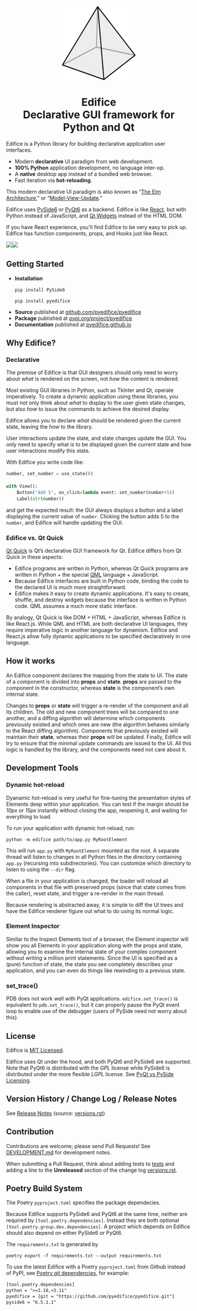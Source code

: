 <h3 align="center">
<img src="https://raw.githubusercontent.com/pyedifice/pyedifice/master/docs/source/image/EdificePyramid.svg" width="200">
</h3>

<h1 align=center>Edifice<br> Declarative GUI framework for Python and Qt</h1>

Edifice is a Python library for building declarative application user interfaces.

- Modern **declarative** UI paradigm from web development.
- **100% Python** application development, no language inter-op.
- A **native** desktop app instead of a bundled web browser.
- Fast iteration via **hot-reloading**.

This modern declarative UI paradigm is also known as
“[The Elm Architecture](https://guide.elm-lang.org/architecture/),”
or “[Model-View-Update](https://thomasbandt.com/model-view-update).”

Edifice uses [PySide6](https://doc.qt.io/qtforpython-6/)
or [PyQt6](https://www.riverbankcomputing.com/static/Docs/PyQt6/introduction.html)
as a backend. Edifice is like
[React](https://react.dev/), but with
Python instead of JavaScript, and [Qt Widgets](https://doc.qt.io/qt-6/qtwidgets-index.html) instead of the HTML DOM.

If you have React experience, you'll find Edifice to be very easy to pick up.
Edifice has function components, props, and Hooks just like React.

<img src="https://raw.githubusercontent.com/pyedifice/pyedifice/master/examples/example_calculator.png" width=200 /><img src="https://raw.githubusercontent.com/pyedifice/pyedifice/master/examples/example_harmonic_oscillator.gif" width=200 />

## Getting Started

* **Installation**
  ```
  pip install PySide6
  ```
  ```
  pip install pyedifice
  ```
* **Source** published at [github.com/pyedifice/pyedifice](https://github.com/pyedifice/pyedifice)
* **Package** published at [pypi.org/project/pyedifice](https://pypi.org/project/pyedifice)
* **Documentation** published at [pyedifice.github.io](https://pyedifice.github.io)

## Why Edifice?

### Declarative

The premise of Edifice is that
GUI designers should only need to worry about *what* is rendered on the screen,
not *how* the content is rendered.

Most existing GUI libraries in Python, such as Tkinter and Qt, operate imperatively.
To create a dynamic application using these libraries,
you must not only think about *what* to display to the user given state changes,
but also *how* to issue the commands to achieve the desired display.

Edifice allows you to declare *what* should be rendered given the current state,
leaving the *how* to the library.

User interactions update the state, and state changes update the GUI.
You only need to specify what is to be displayed given the current state and how
user interactions modify this state.

With Edifice you write code like:

```python
number, set_number = use_state(0)

with View():
    Button("Add 5", on_click=lambda event: set_number(number+5))
    Label(str(number))
```

and get the expected result: the GUI always displays
a button and a label displaying the current value of `number`.
Clicking the button adds 5 to the `number`,
and Edifice will handle updating the GUI.

### Edifice vs. Qt Quick

[Qt Quick](https://doc.qt.io/qtforpython-6/PySide6/QtQuick/) is Qt’s declarative GUI framework for Qt. Edifice differs from Qt Quick in these aspects:

- Edifice programs are written in Python, whereas Qt Quick programs are written
  in Python + the special [QML](https://doc.qt.io/qtforpython-6/overviews/qmlapplications.html) language + JavaScript.
- Because Edifice interfaces are built in Python code, binding the code to the declared UI is much more
straightforward.
- Edifice makes it easy to create dynamic applications. It's easy to create, shuffle, and destroy widgets
because the interface is written in Python code. QML assumes a much more static interface.

By analogy, Qt Quick is like DOM + HTML + JavaScript, whereas Edifice is like React.js.
While QML and HTML are both declarative UI languages,
they require imperative logic in another language for dynamism.
Edifice and React.js allow fully dynamic applications to be specified declaratively in one language.

## How it works

An Edifice component declares the mapping from the state to UI.
The state of a component is divided into **props** and **state**.
**props** are passed to the component in the constructor,
whereas **state** is the component’s own internal state.

Changes to **props** or **state** will trigger a re-render of the component
and all its children.
The old and new component trees will be compared to one another,
and a diffing algorithm will determine which components previously existed and which ones are new
(the algorithm behaves similarly to the React diffing algorithm).
Components that previously existed will maintain their **state**, whereas their **props** will be updated.
Finally, Edifice will try to ensure that the minimal update commands are issued to the UI.
All this logic is handled by the library, and the components need not care about it.

## Development Tools

### Dynamic hot-reload

Dyanamic hot-reload is very useful for fine-tuning the presentation styles
of Elements deep within your application.
You can test if the margin should be *10px* or *15px* instantly without closing the app, reopening it, and waiting for everything to load.

To run your application with dynamic hot-reload, run:

```
python -m edifice path/to/app.py MyRootElement
```

This will run `app.py` with `MyRootElement` mounted as the root.
A separate thread will listen to changes in all Python files in the directory containing `app.py` (recursing into subdirectories).
You can customize which directory to listen to using the `--dir` flag.

When a file in your application is changed, the loader will reload all components in that file
with preserved props (since that state comes from the caller), reset state,
and trigger a re-render in the main thread.

Because rendering is abstracted away, it is simple to diff the UI trees and have
the Edifice renderer figure out what to do using its normal logic.

### Element Inspector

Similar to the Inspect Elements tool of a browser, the Element inspector will show you all Elements in your application along with the props and state, allowing you to examine the internal state of your complex component without writing a million print statements.
Since the UI is specified as a (pure) function of state, the state you see completely describes your application,
and you can even do things like rewinding to a previous state.

### set_trace()

PDB does not work well with PyQt applications. `edifice.set_trace()` is
equivalent to `pdb.set_trace()`,
but it can properly pause the PyQt event loop
to enable use of the debugger
(users of PySide need not worry about this).

## License
Edifice is [MIT Licensed](https://en.wikipedia.org/wiki/MIT_License).

Edifice uses Qt under the hood, and both PyQt6 and PySide6 are supported. Note that PyQt6 is distributed with the *GPL* license while PySide6 is distributed
under the more flexible *LGPL* license.
See [PyQt vs PySide Licensing](https://www.pythonguis.com/faq/pyqt-vs-pyside/).

## Version History / Change Log / Release Notes

See [Release Notes](https://pyedifice.github.io/versions.html)
(source: [versions.rst](docs/source/versions.rst))


## Contribution

Contributions are welcome; please send Pull Requests! See
[DEVELOPMENT.md](https://github.com/pyedifice/pyedifice/blob/master/DEVELOPMENT.md)
for development notes.

When submitting a Pull Request, think about adding tests to [tests](tests) and
adding a line to the **Unreleased** section of the
change log [versions.rst](docs/source/versions.rst).

## Poetry Build System

The Poetry `pyproject.toml` specifies the package dependecies.

Because Edifice supports PySide6 and PyQt6 at the same time, neither
are required by `[tool.poetry.dependencies]`. Instead they are both
optional `[tool.poetry.group.dev.dependencies]`. A project which depends
on Edifice should also depend on either PySide6 or PyQt6.

The `requirements.txt` is generated by

```
poetry export -f requirements.txt --output requirements.txt
```

To use the latest Edifice with a Poetry `pyproject.toml` from Github
instead of PyPI, see
[Poetry git dependencies](https://python-poetry.org/docs/dependency-specification/#git-dependencies),
for example:

```
[tool.poetry.dependencies]
python = ">=3.10,<3.11"
pyedifice = {git = "https://github.com/pyedifice/pyedifice.git"}
pyside6 = "6.5.1.1"
```
